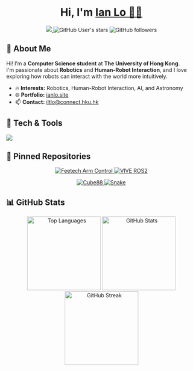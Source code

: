 <h1 align="center">
  Hi, I'm <a href="https://ianlo.site/" target="_blank">Ian Lo 👋🏻</a>
</h1>

<p align="center">
  <a href="https://hits.seeyoufarm.com">
    <img src="https://hits.seeyoufarm.com/api/count/incr/badge.svg?url=https%3A%2F%2Fgithub.com%2Filtlo&count_bg=%233AE9BB&title_bg=%23828282&icon=googleanalytics.svg&icon_color=%23E9E9E9&title=Profile+Views&edge_flat=false"/>
  </a>
  <img alt="GitHub User's stars" src="https://img.shields.io/github/stars/iltlo?color=yellow">
  <img alt="GitHub followers" src="https://img.shields.io/github/followers/iltlo?color=blue">
</p>

## 🌟 About Me
Hi! I’m a **Computer Science student** at **The University of Hong Kong**.  
I'm passionate about **Robotics** and **Human-Robot Interaction**, and I love exploring how robots can interact with the world more intuitively.

- 🔥 **Interests:** Robotics, Human-Robot Interaction, AI, and Astronomy  
- 🌐 **Portfolio:** [ianlo.site](https://ianlo.site)  
- 📫 **Contact:** iltlo@connect.hku.hk  

## 🚀 Tech & Tools
<p>
  <img src="https://go-skill-icons.vercel.app/api/icons?i=cpp,c,python,haskell,ros,pytorch,docker,git,linux,vscode,ollama,platformio,lightroomclassic,ps,pr&theme=light" />
</p>

## 📌 Pinned Repositories
<p align="center">
  <a href="https://github.com/iltlo/feetech_arm_control">
    <img src="https://github-readme-stats.vercel.app/api/pin/?username=iltlo&repo=feetech_arm_control&theme=light" alt="Feetech Arm Control"/>
  </a>
  <a href="https://github.com/iltlo/vive_ros2">
    <img src="https://github-readme-stats.vercel.app/api/pin/?username=iltlo&repo=vive_ros2&theme=light" alt="VIVE ROS2"/>
  </a>
</p>

<p align="center">
  <a href="https://github.com/iltlo/Cube88">
    <img src="https://github-readme-stats.vercel.app/api/pin/?username=iltlo&repo=Cube88&theme=light" alt="Cube88"/>
  </a>
  <a href="https://github.com/iltlo/Snake">
    <img src="https://github-readme-stats.vercel.app/api/pin/?username=iltlo&repo=Snake&theme=light" alt="Snake"/>
  </a>
</p>

## 📊 GitHub Stats
<p align="center">
  <img src="https://github-readme-stats.vercel.app/api/top-langs?username=iltlo&show_icons=true&locale=en&layout=donut&theme=dracula" alt="Top Languages" height="195px"/>
  <img src="https://github-readme-stats.vercel.app/api?username=iltlo&show_icons=true&locale=en&theme=dracula&hide_rank=true" alt="GitHub Stats" height="195px"/>
  <img src="https://streak-stats.demolab.com/?user=iltlo&theme=dracula" alt="GitHub Streak" height="195px"/>
</p>
